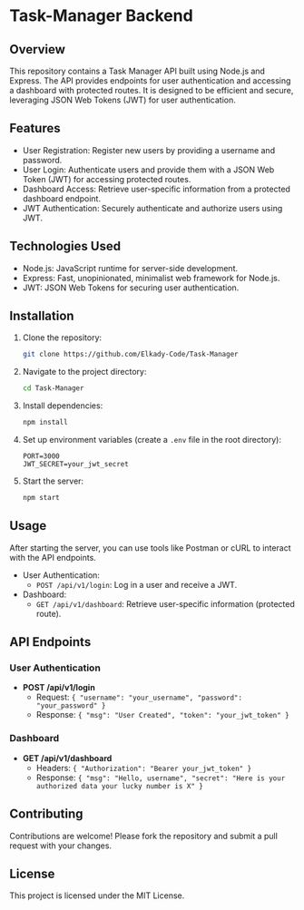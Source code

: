 # Task-Manager Backend

## Overview
This repository contains a Task Manager API built using Node.js and Express. The API provides endpoints for user authentication and accessing a dashboard with protected routes. It is designed to be efficient and secure, leveraging JSON Web Tokens (JWT) for user authentication.

## Features
- User Registration: Register new users by providing a username and password.
- User Login: Authenticate users and provide them with a JSON Web Token (JWT) for accessing protected routes.
- Dashboard Access: Retrieve user-specific information from a protected dashboard endpoint.
- JWT Authentication: Securely authenticate and authorize users using JWT.

## Technologies Used
- Node.js: JavaScript runtime for server-side development.
- Express: Fast, unopinionated, minimalist web framework for Node.js.
- JWT: JSON Web Tokens for securing user authentication.

## Installation
1. Clone the repository:
    ```sh
    git clone https://github.com/Elkady-Code/Task-Manager
    ```
2. Navigate to the project directory:
    ```sh
    cd Task-Manager
    ```
3. Install dependencies:
    ```sh
    npm install
    ```
4. Set up environment variables (create a `.env` file in the root directory):
    ```env
    PORT=3000
    JWT_SECRET=your_jwt_secret
    ```
5. Start the server:
    ```sh
    npm start
    ```

## Usage
After starting the server, you can use tools like Postman or cURL to interact with the API endpoints.

- User Authentication:
  - `POST /api/v1/login`: Log in a user and receive a JWT.
- Dashboard:
  - `GET /api/v1/dashboard`: Retrieve user-specific information (protected route).

## API Endpoints

### User Authentication
- **POST /api/v1/login**
  - Request: `{ "username": "your_username", "password": "your_password" }`
  - Response: `{ "msg": "User Created", "token": "your_jwt_token" }`

### Dashboard
- **GET /api/v1/dashboard**
  - Headers: `{ "Authorization": "Bearer your_jwt_token" }`
  - Response: `{ "msg": "Hello, username", "secret": "Here is your authorized data your lucky number is X" }`

## Contributing
Contributions are welcome! Please fork the repository and submit a pull request with your changes.

## License
This project is licensed under the MIT License.
